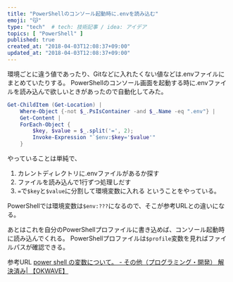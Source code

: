 ```yaml
---
title: "PowerShellのコンソール起動時に.envを読み込む"
emoji: "😽"
type: "tech"  # tech: 技術記事 / idea: アイデア
topics: [ "PowerShell" ]
published: true
created_at: "2018-04-03T12:08:37+09:00"
updated_at: "2018-04-03T12:08:37+09:00"
---
```

環境ごとに違う値であったり、Gitなどに入れたくない値などは.envファイルにまとめていたりする。
PowerShellのコンソール画面を起動する時に.envファイルを読み込んで欲しいときがあったので自動化してみた。

```powershell
Get-ChildItem (Get-Location) |
    Where-Object {-not $_.PsIsContainer -and $_.Name -eq ".env"} |
    Get-Content |
    ForEach-Object {
        $key, $value = $_.split('=', 2);
        Invoke-Expression "`$env:$key='$value'"
    }
```

やっていることは単純で、
1. カレントディレクトリに.envファイルがあるか探す
2. ファイルを読み込んで1行ずつ処理しだす
3. `=`で`$key`と`$value`に分割して環境変数に入れる
ということをやっている。

PowerShellでは環境変数は`$env:???`になるので、そこが参考URLとの違いになる。

あとはこれを自分のPowerShellプロファイルに書き込めば、コンソール起動時に読み込んでくれる。
PowerShellプロファイルは`$profile`変数を見ればファイルパスが確認できる。

参考URL
[power shell の変数について。 \- その他（プログラミング・開発） 解決済み\| 【OKWAVE】](https://okwave.jp/qa/q6899282.html)
